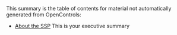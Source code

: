 
This summary is the table of contents for material not automatically generated from OpenControls:

* [About the SSP](docs/about-the-ssp.md) This is your executive summary



